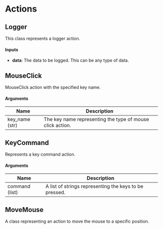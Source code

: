 # Actions

## Logger
This class represents a logger action.

#### Inputs

- **data**: The data to be logged. This can be any type of data.

## MouseClick
MouseClick action with the specified key name.

#### Arguments

| Name | Description |
| ---- | ----------- |
| key_name (str) | The key name representing the type of mouse click action. |

## KeyCommand
Represents a key command action.

#### Arguments

| Name | Description |
| ---- | ----------- |
| command (list) | A list of strings representing the keys to be pressed. |

## MoveMouse
A class representing an action to move the mouse to a specific position.
